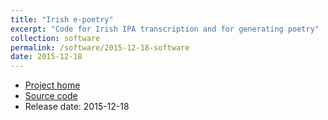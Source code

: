 ```yaml
---
title: "Irish e-poetry"
excerpt: "Code for Irish IPA transcription and for generating poetry"
collection: software
permalink: /software/2015-12-18-software
date: 2015-12-18
---
```


* [Project home](https://cadhan.com/amhran/)
* [Source code](https://github.com/kscanne/filiocht)
* Release date: 2015-12-18
